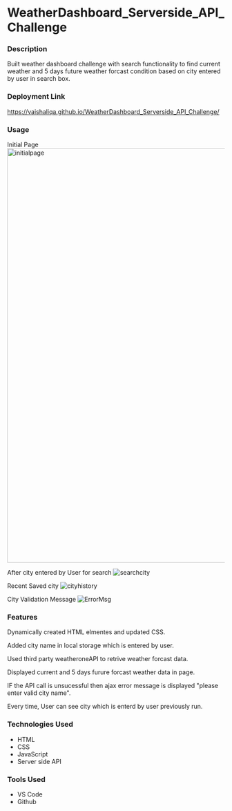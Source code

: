 # WeatherDashboard_Serverside_API_Challenge
### Description
Built weather dashboard challenge with search functionality to find current weather and 5 days future weather forcast condition based on city entered by user in search box. 

### Deployment Link
https://vaishaliqa.github.io/WeatherDashboard_Serverside_API_Challenge/

### Usage
Initial Page
<img width="960" alt="initialpage" src="https://user-images.githubusercontent.com/54869821/184516830-b3439de4-7cbc-4ff6-8323-74edfb86136d.png">

After city entered by User for search
![searchcity](https://user-images.githubusercontent.com/54869821/184516833-683cac90-f9e2-4d73-b6da-ce762430110e.png)

Recent Saved city
![cityhistory](https://user-images.githubusercontent.com/54869821/184516838-cd2b2254-2aee-4ea5-ac0c-5a471222fc29.png)

City Validation Message
![ErrorMsg](https://user-images.githubusercontent.com/54869821/184552315-0b7349cf-6bd9-42e2-bfd1-f709ffe91fe4.png)

### Features
Dynamically created HTML elmentes and updated CSS.

Added city name in local storage which is entered by user.

Used third party weatheroneAPI to retrive weather forcast data.

Displayed current and 5 days furure forcast weather data in page.

IF the API call is unsucessful then ajax error message is displayed "please enter valid city name".

Every time, User can see city which is enterd by user previously run.

### Technologies Used
- HTML
- CSS
- JavaScript
- Server side API

### Tools Used
- VS Code
- Github


